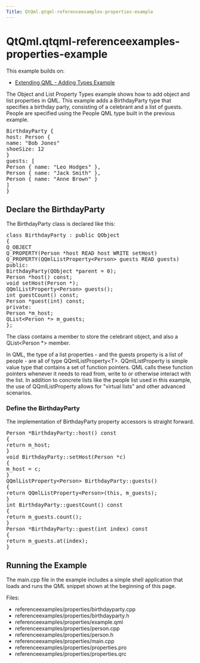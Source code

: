 ```yaml
---
Title: QtQml.qtqml-referenceexamples-properties-example
---
```


# QtQml.qtqml-referenceexamples-properties-example

<span class="subtitle"></span>
<!-- $$$referenceexamples/properties-description -->
<p>This example builds on:</p>
<ul>
<li><a href="https://developer.ubuntu.comapps/qml/sdk-15.04.3/QtQml.referenceexamples-adding/">Extending QML - Adding Types Example</a></li>
</ul>
<p>The Object and List Property Types example shows how to add object and list properties in QML. This example adds a BirthdayParty type that specifies a birthday party, consisting of a celebrant and a list of guests. People are specified using the People QML type built in the previous example.</p>
<pre class="qml"><span class="type">BirthdayParty</span> {
<span class="name">host</span>: <span class="name">Person</span> {
<span class="name">name</span>: <span class="string">&quot;Bob Jones&quot;</span>
<span class="name">shoeSize</span>: <span class="number">12</span>
}
<span class="name">guests</span>: [
<span class="type">Person</span> { <span class="name">name</span>: <span class="string">&quot;Leo Hodges&quot;</span> },
<span class="type">Person</span> { <span class="name">name</span>: <span class="string">&quot;Jack Smith&quot;</span> },
<span class="type">Person</span> { <span class="name">name</span>: <span class="string">&quot;Anne Brown&quot;</span> }
]
}</pre>
<h2 id="declare-the-birthdayparty">Declare the BirthdayParty</h2>
<p>The BirthdayParty class is declared like this:</p>
<pre class="cpp"><span class="keyword">class</span> BirthdayParty : <span class="keyword">public</span> <span class="type">QObject</span>
{
Q_OBJECT
Q_PROPERTY(Person <span class="operator">*</span>host READ host WRITE setHost)
Q_PROPERTY(<span class="type">QQmlListProperty</span><span class="operator">&lt;</span>Person<span class="operator">&gt;</span> guests READ guests)
<span class="keyword">public</span>:
BirthdayParty(<span class="type">QObject</span> <span class="operator">*</span>parent <span class="operator">=</span> <span class="number">0</span>);
Person <span class="operator">*</span>host() <span class="keyword">const</span>;
<span class="type">void</span> setHost(Person <span class="operator">*</span>);
<span class="type">QQmlListProperty</span><span class="operator">&lt;</span>Person<span class="operator">&gt;</span> guests();
<span class="type">int</span> guestCount() <span class="keyword">const</span>;
Person <span class="operator">*</span>guest(<span class="type">int</span>) <span class="keyword">const</span>;
<span class="keyword">private</span>:
Person <span class="operator">*</span>m_host;
<span class="type">QList</span><span class="operator">&lt;</span>Person <span class="operator">*</span><span class="operator">&gt;</span> m_guests;
};</pre>
<p>The class contains a member to store the celebrant object, and also a QList&lt;Person *&gt; member.</p>
<p>In QML, the type of a list properties - and the guests property is a list of people - are all of type QQmlListProperty&lt;T&gt;. QQmlListProperty is simple value type that contains a set of function pointers. QML calls these function pointers whenever it needs to read from, write to or otherwise interact with the list. In addition to concrete lists like the people list used in this example, the use of QQmlListProperty allows for &quot;virtual lists&quot; and other advanced scenarios.</p>
<h3 >Define the BirthdayParty</h3>
<p>The implementation of BirthdayParty property accessors is straight forward.</p>
<pre class="cpp">Person <span class="operator">*</span>BirthdayParty<span class="operator">::</span>host() <span class="keyword">const</span>
{
<span class="keyword">return</span> m_host;
}
<span class="type">void</span> BirthdayParty<span class="operator">::</span>setHost(Person <span class="operator">*</span>c)
{
m_host <span class="operator">=</span> c;
}
<span class="type">QQmlListProperty</span><span class="operator">&lt;</span>Person<span class="operator">&gt;</span> BirthdayParty<span class="operator">::</span>guests()
{
<span class="keyword">return</span> <span class="type">QQmlListProperty</span><span class="operator">&lt;</span>Person<span class="operator">&gt;</span>(<span class="keyword">this</span><span class="operator">,</span> m_guests);
}
<span class="type">int</span> BirthdayParty<span class="operator">::</span>guestCount() <span class="keyword">const</span>
{
<span class="keyword">return</span> m_guests<span class="operator">.</span>count();
}
Person <span class="operator">*</span>BirthdayParty<span class="operator">::</span>guest(<span class="type">int</span> index) <span class="keyword">const</span>
{
<span class="keyword">return</span> m_guests<span class="operator">.</span>at(index);
}</pre>
<h2 id="running-the-example">Running the Example</h2>
<p>The main.cpp file in the example includes a simple shell application that loads and runs the QML snippet shown at the beginning of this page.</p>
<p>Files:</p>
<ul>
<li>referenceexamples/properties/birthdayparty.cpp</li>
<li>referenceexamples/properties/birthdayparty.h</li>
<li>referenceexamples/properties/example.qml</li>
<li>referenceexamples/properties/person.cpp</li>
<li>referenceexamples/properties/person.h</li>
<li>referenceexamples/properties/main.cpp</li>
<li>referenceexamples/properties/properties.pro</li>
<li>referenceexamples/properties/properties.qrc</li>
</ul>
<!-- @@@referenceexamples/properties -->
